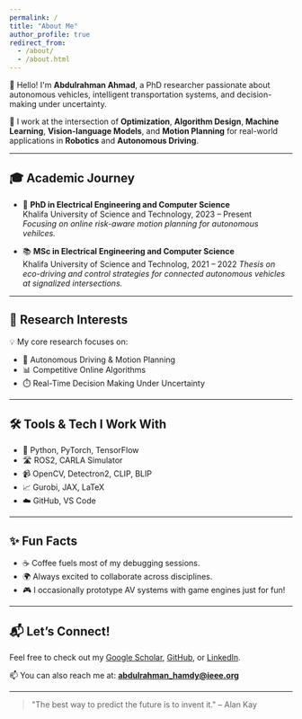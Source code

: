 ```yaml
---
permalink: /
title: "About Me"
author_profile: true
redirect_from: 
  - /about/
  - /about.html
---
```


👋 Hello! I'm **Abdulrahman Ahmad**, a PhD researcher passionate about autonomous vehicles, intelligent transportation systems, and decision-making under uncertainty.

🚗 I work at the intersection of **Optimization**, **Algorithm Design**, **Machine Learning**, **Vision-language Models**, and **Motion Planning** for real-world applications in **Robotics** and **Autonomous Driving**.

---

## 🎓 Academic Journey

- 🧠 **PhD in Electrical Engineering and Computer Science**  
  Khalifa University of Science and Technology, 2023 – Present  
  *Focusing on online risk-aware motion planning for autonomous vehilces.*

- 📚 **MSc in Electrical Engineering and Computer Science**  
  Khalifa University of Science and Technolog, 2021 – 2022 
  *Thesis on eco-driving and control strategies for connected autonomous vehicles at signalized intersections.*

---

## 🔬 Research Interests

💡 My core research focuses on:

- 🚗 Autonomous Driving & Motion Planning  
- 📊 Competitive Online Algorithms  
- ⏱️ Real-Time Decision Making Under Uncertainty

---

## 🛠️ Tools & Tech I Work With

- 🧠 Python, PyTorch, TensorFlow  
- 🛣️ ROS2, CARLA Simulator  
- 📹 OpenCV, Detectron2, CLIP, BLIP  
- 📈 Gurobi, JAX, LaTeX  
- ☁️ GitHub, VS Code

---

## ✨ Fun Facts

- ☕ Coffee fuels most of my debugging sessions.
- 🌍 Always excited to collaborate across disciplines.
- 🎮 I occasionally prototype AV systems with game engines just for fun!

---

## 📬 Let’s Connect!

Feel free to check out my [Google Scholar](https://scholar.google.com/), [GitHub](https://github.com/yourusername), or [LinkedIn](https://www.linkedin.com/in/yourprofile).

📫 You can also reach me at: **abdulrahman_hamdy@ieee.org**

---

> "The best way to predict the future is to invent it." – Alan Kay

